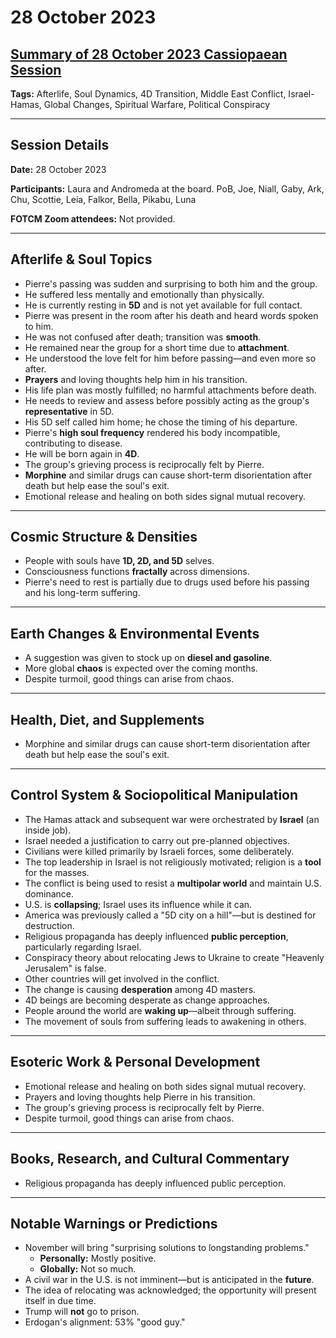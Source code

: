 # 28 October 2023

## [Summary of 28 October 2023 Cassiopaean Session](https://cassiopaea.org/forum/threads/session-28-october-2023.53905/)

**Tags:** Afterlife, Soul Dynamics, 4D Transition, Middle East Conflict, Israel-Hamas, Global Changes, Spiritual Warfare, Political Conspiracy

---

## Session Details

**Date:** 28 October 2023

**Participants:** Laura and Andromeda at the board. PoB, Joe, Niall, Gaby, Ark, Chu, Scottie, Leia, Falkor, Bella, Pikabu, Luna

**FOTCM Zoom attendees:** Not provided.

---

## Afterlife & Soul Topics

- Pierre's passing was sudden and surprising to both him and the group.
- He suffered less mentally and emotionally than physically.
- He is currently resting in **5D** and is not yet available for full contact.
- Pierre was present in the room after his death and heard words spoken to him.
- He was not confused after death; transition was **smooth**.
- He remained near the group for a short time due to **attachment**.
- He understood the love felt for him before passing—and even more so after.
- **Prayers** and loving thoughts help him in his transition.
- His life plan was mostly fulfilled; no harmful attachments before death.
- He needs to review and assess before possibly acting as the group's **representative** in 5D.
- His 5D self called him home; he chose the timing of his departure.
- Pierre's **high soul frequency** rendered his body incompatible, contributing to disease.
- He will be born again in **4D**.
- The group's grieving process is reciprocally felt by Pierre.
- **Morphine** and similar drugs can cause short-term disorientation after death but help ease the soul's exit.
- Emotional release and healing on both sides signal mutual recovery.

---

## Cosmic Structure & Densities

- People with souls have **1D, 2D, and 5D** selves.
- Consciousness functions **fractally** across dimensions.
- Pierre's need to rest is partially due to drugs used before his passing and his long-term suffering.

---

## Earth Changes & Environmental Events

- A suggestion was given to stock up on **diesel and gasoline**.
- More global **chaos** is expected over the coming months.
- Despite turmoil, good things can arise from chaos.

---

## Health, Diet, and Supplements

- Morphine and similar drugs can cause short-term disorientation after death but help ease the soul's exit.

---

## Control System & Sociopolitical Manipulation

- The Hamas attack and subsequent war were orchestrated by **Israel** (an inside job).
- Israel needed a justification to carry out pre-planned objectives.
- Civilians were killed primarily by Israeli forces, some deliberately.
- The top leadership in Israel is not religiously motivated; religion is a **tool** for the masses.
- The conflict is being used to resist a **multipolar world** and maintain U.S. dominance.
- U.S. is **collapsing**; Israel uses its influence while it can.
- America was previously called a "5D city on a hill"—but is destined for destruction.
- Religious propaganda has deeply influenced **public perception**, particularly regarding Israel.
- Conspiracy theory about relocating Jews to Ukraine to create "Heavenly Jerusalem" is false.
- Other countries will get involved in the conflict.
- The change is causing **desperation** among 4D masters.
- 4D beings are becoming desperate as change approaches.
- People around the world are **waking up**—albeit through suffering.
- The movement of souls from suffering leads to awakening in others.

---

## Esoteric Work & Personal Development

- Emotional release and healing on both sides signal mutual recovery.
- Prayers and loving thoughts help Pierre in his transition.
- The group's grieving process is reciprocally felt by Pierre.
- Despite turmoil, good things can arise from chaos.

---

## Books, Research, and Cultural Commentary

- Religious propaganda has deeply influenced public perception.

---

## Notable Warnings or Predictions

- November will bring "surprising solutions to longstanding problems."
    - **Personally:** Mostly positive.
    - **Globally:** Not so much.
- A civil war in the U.S. is not imminent—but is anticipated in the **future**.
- The idea of relocating was acknowledged; the opportunity will present itself in due time.
- Trump will **not** go to prison.
- Erdogan's alignment: 53% "good guy."